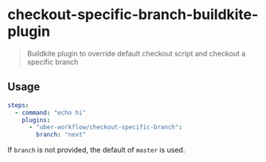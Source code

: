 # checkout-specific-branch-buildkite-plugin

> Buildkite plugin to override default checkout script and checkout a specific branch

## Usage

```yaml
steps:
  - command: "echo hi"
    plugins:
      - "uber-workflow/checkout-specific-branch":
        branch: "next"
```

If `branch` is not provided, the default of `master` is used.
